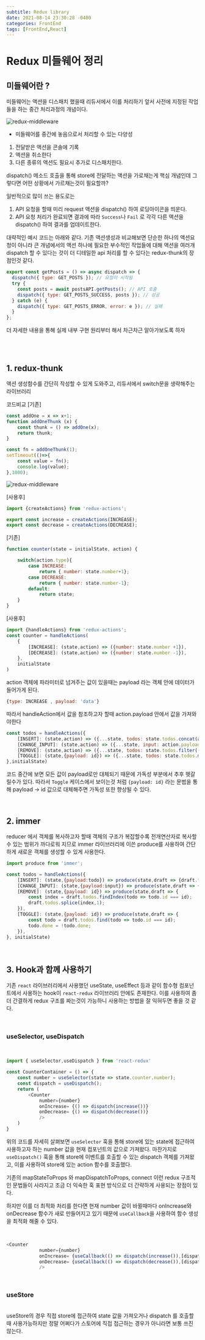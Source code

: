 ```yaml
---
subtitle: Redux library
date: 2021-08-14 23:30:28 -0400
categories: FrontEnd
tags: [FrontEnd,React]
---
```


# Redux 미들웨어 정리

## 미들웨어란 ?

미들웨어는 액션을 디스패치 했을때 리듀서에서 이를 처리하기 앞서 사전에 지정된 작업들을 하는 중간 처리과정의 개념이다. 

![redux-middleware](https://junstar17.github.io/img/redux-middleware.jpeg)

* 미들웨어를 중간에 놓음으로서 처리할 수 있는 다양성
1. 전달받은 액션을 콘솔에 기록
1. 액션을 취소한다
1. 다른 종류의 액션도 필요시 추가로 디스패치한다.

dispatch() 메소드 호출을 통해 store에 전달하는 액션을 가로채는게 핵심 개념인데 그렇다면 어떤 상황에서 가르채는것이 필요할까?

일반적으로 많이 쓰는 용도로는 
1. API 요청을 할때 미리 request 액션을 dispatch() 하여 로딩아이콘을 띄운다.
2. API 요청 처리가 완료되면 결과에 따라 `Success`나 `Fail` 로 각각 다른 액션을 dispatch() 하여 결과를 업데이트한다.

대략적인 예시 코드는 아래와 같다. 기존 액션생성과 비교해보면 단순한 하나의 액션요청이 아니라 큰 개념에서의 액션 하나에 필요한 부수적인 작업들에 대해 액션을 여러개 dispatch 할 수 있다는 것이 더 디테일한 api 처리를 할 수 있다는 redux-thunk의 장점인것 같다. 

```Javascript
export const getPosts = () => async dispatch => {
  dispatch({ type: GET_POSTS }); // 요청이 시작됨
  try {
    const posts = await postsAPI.getPosts(); // API 호출
    dispatch({ type: GET_POSTS_SUCCESS, posts }); // 성공
  } catch (e) {
    dispatch({ type: GET_POSTS_ERROR, error: e }); // 실패
  }
};
```


더 자세한 내용을 통해 실제 내부 구현 원리부터 해서 차근차근 알아가보도록 하자

<br><br>

## 1. redux-thunk

액션 생성함수를 간단히 작성할 수 있게 도와주고, 리듀서에서 switch문을 생략해주는 라이브러리

코드비교
[기존]
```Javascript
const addOne = x => x+1;
function addOneThunk (x) {
    const thunk = () => addOne(x);
    return thunk;
}

const fn = addOneThunk(1);
setTimeout(()=>{
    const value = fn();
    console.log(value);
},1000);
```


![redux-middleware](https://junstar17.github.io/img/redux-middleware2.jpeg)


[사용후]
```Javascript
import {createActions} from 'redux-actions';

export const increase = createActions(INCREASE);
export const decrease = createActions(DECREASE);
```

[기존]
```Javascript
function counter(state = initialState, action) {

    switch(action.type){
        case INCREASE:
            return { number: state.number+1};
        case DECREASE:
            return { number: state.number-1};
        default:
            return state;
    }
}
```

[사용후]
```Javascript
import {handleActions} from 'redux-actions';
const counter = handleActions(
    {
        [INCREASE]: (state,action) => ({number: state.number +1}),
        [DECREASE]: (state,action) => ({number: state.number -1}),
    },
    initialState
)
```

action 객체에 파라미터로 넘겨주는 값이 있을때는 payload 라는 객체 안에 데이터가 들어가게 된다.

```Javascript
{type: INCREASE , payload: 'data'}
```

따라서 handleAction에서 값을 참조하고자 할때 action.payload 안에서 값을 가져와야한다

```Javascript
const todos = handleActions({
    [INSERT]: (state,action) => ({...state, todos: state.todos.concat(action.payload)}),
    [CHANGE_INPUT]: (state,action) => ({...state, input: action.payload}),
    [REMOVE]: (state,action) => ({...state, todos: state.todos.filter((todo) => (todo.id !== action.payload))}),
    [TOGGLE]: (state,{payload: id}) => ({...state, todos: state.todos.map((todo) => todo.id === id ? {...todo,done: !todo.done} : todo)})
},initialState)
```

코드 중간에 보면 모든 값이 payload로만 대체되기 때문에 가독성 부분에서 추후 헷갈릴수가 있다. 
따라서 `Toggle` 케이스에서 보이는것 처럼 `{payload: id}` 라는 문법을 통해 payload -> id 값으로 대체해주면 가독성 또한 향상될 수 있다.


<br>


## 2. immer

reducer 에서 객체를 복사하고자 할때 객체의 구조가 복잡할수록 전개연산자로 복사할 수 있는 범위가 까다로워 지므로 immer 라이브러리에 이쓴 produce를 사용하여 간단하게 새로운 객체를 생성할 수 있게 사용한다.

```Javascript
import produce from 'immer';

const todos = handleActions({
    [INSERT]: (state,{payload:todo}) => produce(state,draft => {draft.todos.push(todo)}),
    [CHANGE_INPUT]: (state,{payload:input}) => produce(state,draft => {draft.input = input}),
    [REMOVE]: (state,{payload: id}) => produce(state,draft => {
        const index = draft.todos.findIndex(todo => todo.id === id);
        draft.todos.splice(index,1);
    }),
    [TOGGLE]: (state,{payload: id}) => produce(state,draft => {
        const todo = draft.todos.find(todo => todo.id === id);
        todo.done = !todo.done;
    }),
}, initialState)
```


<br>

## 3. Hook과 함께 사용하기

기존 `react` 라이브러리에서 사용했던 useState, useEffect 등과 같이 함수형 컴포넌트에서 사용하는 hook이 `react-redux` 라이브러리 안에도 존재한다.
이를 사용하여 좀 더 간결하게 redux 구조를 짜는것이 가능하니 사용하는 방법을 잘 익혀두면 좋을 것 같다.

<br>

### useSelector, useDispatch
<br>

```Javascript
import { useSelector,useDispatch } from 'react-redux'

const CounterContainer = () => {
    const number = useSelector(state => state.counter.number);
    const dispatch = useDispatch();
    return (
        <Counter 
            number={number}
            onIncrease= {() => dispatch(increase())}
            onDecrease= {() => dispatch(decrease())}
            />
    )
}
```
위의 코드를 자세히 살펴보면 `useSelector` 훅을 통해 store에 있는 state에 접근하여 사용하고자 하는 number 값을 현재 컴포넌트의 값으로 가져왔다.
마찬가지로 `useDispatch()`  훅을 통해 store에 이벤트를 호출할 수 있는 dispatch 객체를 가져왔고, 이를 사용하여 store에 있는 action 함수를 호출했다.

기존의 mapStateToProps 와 mapDispatchToProps, connect 이런 redux 구조적인 문법들이 사라지고 조금 더 익숙한 훅 표현 방식으로 더 간략하게 사용되는 장점이 있다.

하지만 이를 더 최적화 처리를 한다면 현재 number 값이 바뀔때마다 onIncrease와 onDecrease 함수가 새로 만들어지고 있기 때문에 `useCallback`을 사용하여 함수 생성을 최적화 해줄 수 있다.


<br>

```Javascript
<Counter 
            number={number}
            onIncrease= {useCallback(() => dispatch(increase()),[dispatch])}
            onDecrease= {useCallback(() => dispatch(decrease()),[dispatch])}
            />
```


<br>

### useStore
<br>
useStore의 경우 직접 store에 접근하여 state 값을 가져오거나 dispatch 를 호출할때 사용가능하지만 정말 어쩌다가 스토어에 직접 접근하는 경우가 아니라면 보통 쓰진 않는다.


